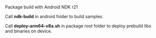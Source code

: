 Package build with Android NDK r21

Call **ndk-build** in android folder to build samples.

Call **deploy-arm64-v8a.sh** in package root folder to deploy prebuild libs and binaries on device.

